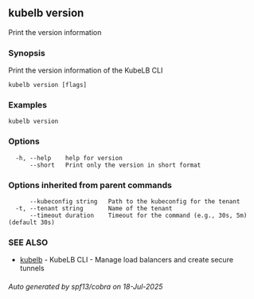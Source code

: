 ## kubelb version

Print the version information

### Synopsis

Print the version information of the KubeLB CLI

```
kubelb version [flags]
```

### Examples

```
kubelb version
```

### Options

```
  -h, --help    help for version
      --short   Print only the version in short format
```

### Options inherited from parent commands

```
      --kubeconfig string   Path to the kubeconfig for the tenant
  -t, --tenant string       Name of the tenant
      --timeout duration    Timeout for the command (e.g., 30s, 5m) (default 30s)
```

### SEE ALSO

* [kubelb](kubelb.md)	 - KubeLB CLI - Manage load balancers and create secure tunnels

###### Auto generated by spf13/cobra on 18-Jul-2025
